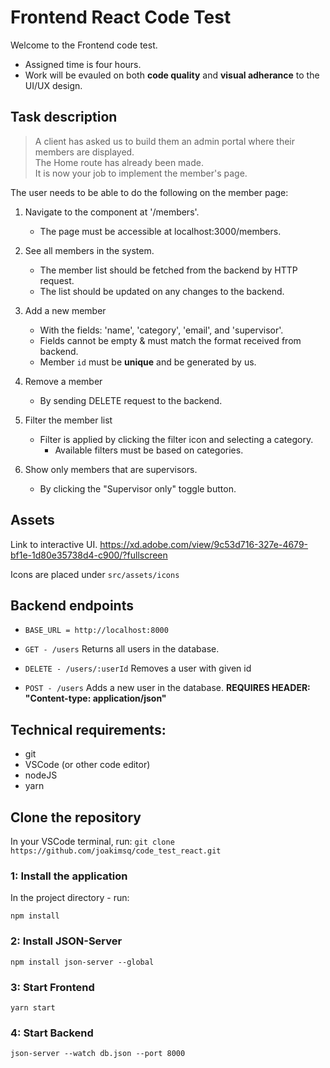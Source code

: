 # Frontend React Code Test

Welcome to the Frontend code test.
- Assigned time is four hours.
- Work will be evauled on both **code quality** and **visual adherance** to the UI/UX design.


## Task description
> A client has asked us to build them an admin portal where their members are displayed.\
> The Home route has already been made.\
> It is now your job to implement the member's page.

The user needs to be able to do the following on the member page:

1. Navigate to the component at '/members'.
   - The page must be accessible at localhost:3000/members.

2. See all members in the system.
   - The member list should be fetched from the backend by HTTP request.
   - The list should be updated on any changes to the backend.

3. Add a new member
   - With the fields: 'name', 'category', 'email', and 'supervisor'.
   - Fields cannot be empty & must match the format received from backend.
   - Member `id` must be **unique** and be generated by us.

4. Remove a member
   - By sending DELETE request to the backend.

5. Filter the member list
   - Filter is applied by clicking the filter icon and selecting a category.
     - Available filters must be based on categories.

6. Show only members that are supervisors.
   - By clicking the "Supervisor only" toggle button.


## Assets ##

Link to interactive UI.
https://xd.adobe.com/view/9c53d716-327e-4679-bf1e-1d80e35738d4-c900/?fullscreen

Icons are placed under `src/assets/icons`



## Backend endpoints ##

* `BASE_URL = http://localhost:8000`

* `GET - /users` Returns all users in the database.

* `DELETE - /users/:userId` Removes a user with given id

* `POST - /users` Adds a new user in the database.
**REQUIRES HEADER: "Content-type: application/json"**

## Technical requirements: ##
- git
- VSCode (or other code editor)
- nodeJS
- yarn

## Clone the repository ##
In your VSCode terminal, run: `git clone https://github.com/joakimsq/code_test_react.git`

### 1: Install the application ###

In the project directory - run:

`npm install`

### 2: Install JSON-Server ###

`npm install json-server --global`

### 3: Start Frontend ###

`yarn start`

### 4: Start Backend ### 

`json-server --watch db.json --port 8000`
